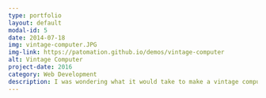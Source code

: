 ```yaml
---
type: portfolio
layout: default
modal-id: 5
date: 2014-07-18
img: vintage-computer.JPG
img-link: https://patomation.github.io/demos/vintage-computer
alt: Vintage Computer
project-date: 2016
category: Web Development
description: I was wondering what it would take to make a vintage computer that could scale based on the browser size and would go full screen for smaller devices. Well this is it. Take a moment to resize your browser window while viewing this demo. You will notice the responsive ness. Additionally the text content on the screen scrolls independently of the page using a css trick.<a href="https://patomation.github.io/demos/vintage-computer">PROJECT DEMO</a>
---
```

